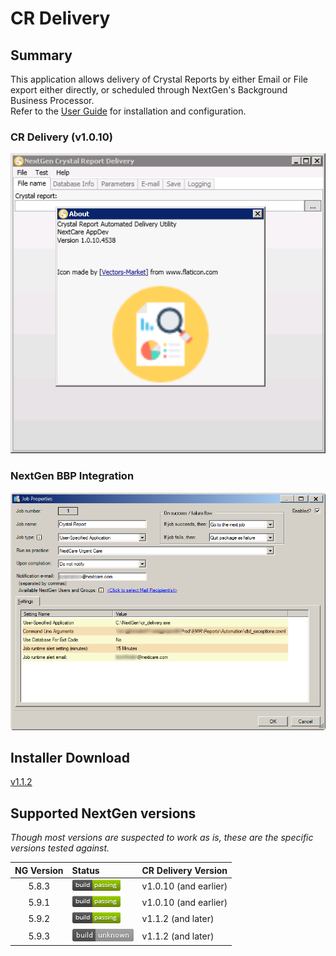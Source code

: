 # CR Delivery

## Summary
This application allows delivery of Crystal Reports by either Email or File export either directly, or scheduled through NextGen's Background Business Processor.  
Refer to the [User Guide](https://github.com/kevinfosterNG/CR_Delivery/blob/master/Crystal%20Report%20Delivery%20-%20User%20Guide.pdf) for installation and configuration. 

### CR Delivery (v1.0.10)
![CR Delivery (v1.0.10)](https://github.com/kevinfosterNG/CR_Delivery/blob/master/app.png)

### NextGen BBP Integration
![NextGen BBP Integration](https://github.com/kevinfosterNG/CR_Delivery/blob/master/bbp_job.png)

## Installer Download
[v1.1.2](Setup-1.1.2.msi)

## Supported NextGen versions
_Though most versions are suspected to work as is, these are the specific versions tested against._

| NG Version | Status | CR Delivery Version | 
|:-------:|:------|:------|
| 5.8.3 | ![Passing](https://raw.githubusercontent.com/travis-ci/travis-api/master/public/images/result/passing.png) | v1.0.10 (and earlier) |
| 5.9.1 | ![Passing](https://raw.githubusercontent.com/travis-ci/travis-api/master/public/images/result/passing.png) | v1.0.10 (and earlier) |
| 5.9.2 | ![Passing](https://raw.githubusercontent.com/travis-ci/travis-api/master/public/images/result/passing.png) | v1.1.2 (and later) |
| 5.9.3 | ![Unknown](https://raw.githubusercontent.com/travis-ci/travis-api/master/public/images/result/unknown.png) | v1.1.2 (and later) |
